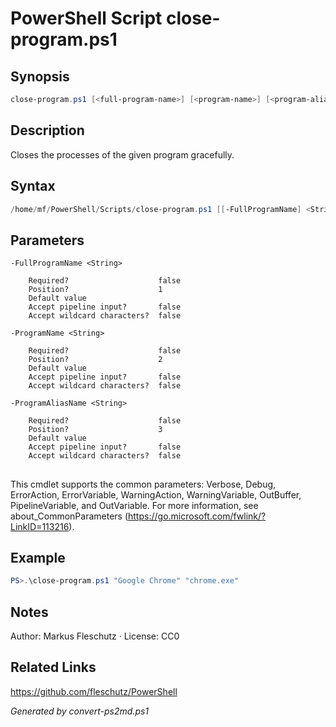 # PowerShell Script close-program.ps1

## Synopsis
```powershell
close-program.ps1 [<full-program-name>] [<program-name>] [<program-alias-name>]
```

## Description
Closes the processes of the given program gracefully.

## Syntax
```powershell
/home/mf/PowerShell/Scripts/close-program.ps1 [[-FullProgramName] <String>] [[-ProgramName] <String>] [[-ProgramAliasName] <String>] [<CommonParameters>]
```

## Parameters

```
-FullProgramName <String>
    
    Required?                    false
    Position?                    1
    Default value                
    Accept pipeline input?       false
    Accept wildcard characters?  false
```

```
-ProgramName <String>
    
    Required?                    false
    Position?                    2
    Default value                
    Accept pipeline input?       false
    Accept wildcard characters?  false
```

```
-ProgramAliasName <String>
    
    Required?                    false
    Position?                    3
    Default value                
    Accept pipeline input?       false
    Accept wildcard characters?  false
```
## <CommonParameters>
This cmdlet supports the common parameters: Verbose, Debug, ErrorAction, ErrorVariable, WarningAction, WarningVariable, OutBuffer, PipelineVariable, and OutVariable. For more information, see about_CommonParameters (https://go.microsoft.com/fwlink/?LinkID=113216).

## Example
```powershell
PS>.\close-program.ps1 "Google Chrome" "chrome.exe"
```


## Notes
Author: Markus Fleschutz · License: CC0

## Related Links
https://github.com/fleschutz/PowerShell

*Generated by convert-ps2md.ps1*
